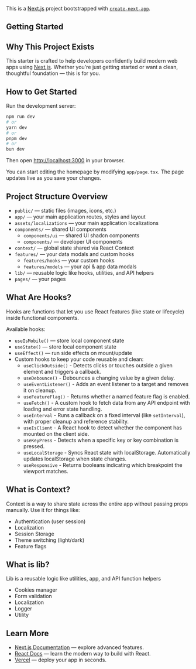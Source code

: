 This is a [Next.js](https://nextjs.org) project bootstrapped with [`create-next-app`](https://nextjs.org/docs/app/api-reference/cli/create-next-app).

## Getting Started

## Why This Project Exists

This starter is crafted to help developers confidently build modern web apps using [Next.js](https://nextjs.org). Whether you're just getting started or want a clean, thoughtful foundation — this is for you.

## How to Get Started

Run the development server:

```bash
npm run dev
# or
yarn dev
# or
pnpm dev
# or
bun dev
```

Then open [http://localhost:3000](http://localhost:3000) in your browser.

You can start editing the homepage by modifying `app/page.tsx`. The page updates live as you save your changes.

## Project Structure Overview

- `public/` — static files (images, icons, etc.)
- `app/` — your main application routes, styles and layout
- `assets/localizations` — your main application localizations
- `components/` — shared UI components
    - `components/ui` — shared UI shadcn components
    - `components/` — developer UI components
- `context/` — global state shared via React Context
- `features/` — your data modals and custom hooks
    - `features/hooks` — your custom hooks
    - `features/models` — your api & app data modals
- `lib/` — reusable logic like hooks, utilities, and API helpers
- `pages/` — your pages

## What Are Hooks?

Hooks are functions that let you use React features (like state or lifecycle) inside functional components.

Available hooks:
- `useIsMobile()` — store local component state
- `useState()` — store local component state
- `useEffect()` — run side effects on mount/update
- Custom hooks to keep your code reusable and clean:
    - `useClickOutside()` - Detects clicks or touches outside a given element and triggers a callback.
    - `useDebounce()` - Debounces a changing value by a given delay.
    - `useEventListener()` - Adds an event listener to a target and removes it on cleanup.
    - `useFeatureFlag()` - Returns whether a named feature flag is enabled.
    - `useFetch()` - A custom hook to fetch data from any API endpoint with loading and error state handling.
    - `useInterval` - Runs a callback on a fixed interval (like `setInterval`), with proper cleanup and reference stability.
    - `useIsClient` - A React hook to detect whether the component has mounted on the client side.
    - `useKeyPress` - Detects when a specific key or key combination is pressed.
    - `useLocalStorage` - Syncs React state with localStorage. Automatically updates localStorage when state changes.
    - `useResponsive` - Returns booleans indicating which breakpoint the viewport matches.

## What is Context?

Context is a way to share state across the entire app without passing props manually. Use it for things like:

- Authentication (user session)
- Localization
- Session Storage
- Theme switching (light/dark)
- Feature flags

## What is lib?

Lib is a reusable logic like utilities, app, and API function helpers

- Cookies manager
- Form validation
- Localization
- Logger
- Utility

## Learn More

- [Next.js Documentation](https://nextjs.org/docs) — explore advanced features.
- [React Docs](https://react.dev/learn) — learn the modern way to build with React.
- [Vercel](https://vercel.com) — deploy your app in seconds.
